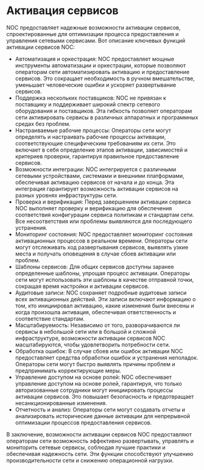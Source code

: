 # Активация сервисов

NOC предоставляет надежные возможности активации сервисов, спроектированные для оптимизации процесса предоставления и управления сетевыми сервисами. Вот описание ключевых функций активации сервисов NOC:

* Автоматизация и оркестрация: NOC предоставляет мощные инструменты автоматизации и оркестрации, которые позволяют операторам сети автоматизировать активацию и предоставление сервисов. Это сокращает необходимость в ручном вмешательстве, уменьшает человеческие ошибки и ускоряет развертывание сервисов.
* Поддержка нескольких поставщиков: NOC не привязан к поставщику и поддерживает широкий спектр сетевого оборудования и поставщиков. Эта гибкость позволяет операторам сети активировать сервисы в различных аппаратных и программных средах без проблем.
* Настраиваемые рабочие процессы: Операторы сети могут определять и настраивать рабочие процессы активации, соответствующие специфическим требованиям их сети. Это включает в себя определение этапов активации, зависимостей и критериев проверки, гарантируя правильное предоставление сервисов.
* Возможности интеграции: NOC интегрируется с различными сетевыми устройствами, системами и внешними платформами, обеспечивая активацию сервисов от начала и до конца. Эта интеграция гарантирует возможность активации сервисов на разных уровнях инфраструктуры сети.
* Проверка и верификация: Перед завершением активации сервиса NOC выполняет проверку и верификацию для обеспечения соответствия конфигурации сервиса политикам и стандартам сети. Все несоответствия или проблемы выявляются для последующего устранения.
* Мониторинг состояния: NOC предоставляет мониторинг состояния активационных процессов в реальном времени. Операторы сети могут отслеживать ход развертывания сервисов, выявлять узкие места и получать оповещения в случае сбоев активации или проблем.
* Шаблоны сервисов: Для общих сервисов доступны заранее определенные шаблоны, упрощая процесс активации. Операторы сети могут использовать эти шаблоны в качестве отправной точки, сокращая время настройки и активации сервисов.
* Аудитовые записи: NOC сохраняет подробные аудитовые записи всех активационных действий. Эти записи включают информацию о том, кто инициировал активацию, какие изменения были внесены и когда произошла активация, обеспечивая ответственность и соответствие стандартам.
* Масштабируемость: Независимо от того, разворачиваются ли сервисы в небольшой сети или в большой и сложной инфраструктуре, возможности активации сервисов NOC масштабируются, чтобы удовлетворить потребности сети.
* Обработка ошибок: В случае сбоев или ошибок активации NOC предоставляет средства обработки ошибок и устранения неполадок. Операторы сети могут быстро выявлять причины проблем и предпринимать корректирующие меры.
* Управление доступом на основе ролей: NOC обеспечивает управление доступом на основе ролей, гарантируя, что только авторизованные сотрудники могут инициировать процессы активации сервисов. Это повышает безопасность и предотвращает несанкционированные изменения.
* Отчетность и анализ: Операторы сети могут создавать отчеты и анализировать исторические данные активации для непрерывной оптимизации процессов предоставления сервисов.

В заключение, возможности активации сервисов NOC предоставляют операторам сети возможность эффективно развертывать, управлять и мониторить сетевые сервисы, соблюдая лучшие практики и обеспечивая надежность сети. Эти функции способствуют улучшению производительности сети и снижению операционной нагрузки.
